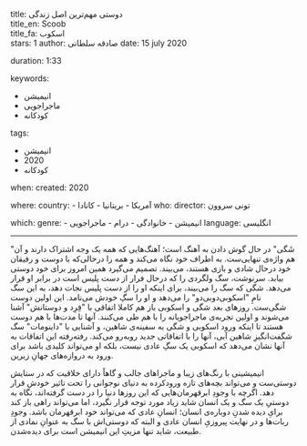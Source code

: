 
title: دوستی مهم‌ترین اصل زندگی‌  
title_en: Scoob  
title_fa: اسکوب  
stars: 1
author: صادقه سلطانی
date: 15 july 2020

duration: 1:33

keywords:
  - انیمیشن
  - ماجراجویی
  - کودکانه

tags:
  - انیمیشن
  - 2020
  - کودکانه  

when:
  created: 2020

where:
  country:
    - آمریکا
    - بریتانیا
    - کانادا
who:
  director: تونی سروون

which:
  genre:
    - انیمیشن
    - خانوادگی
    - درام 
    - ماجراجویی
  language: انگلیسی

---

"شَگی" در حال گوش دادن به آهنگ است؛ آهنگ‌هایی که همه یک وجه اشتراک دارند و آن هم واژه‌ی تنهایی‌ست. به اطراف خود نگاه می‌کند و همه را درحالی‌که با دوست و رفیقان خود درحال شادی و بازی هستند، می‌بیند. تصمیم می‌گیرد همین امروز برای خود دوستی بیابد. سرنوشت، سگ ولگردی را که درحال فرار از دست پلیس است در برابر او قرار می‌دهد. شگی که سگ را می‌بیند، برای اینکه او را از دست پلیس نجات دهد، به این سگ نامِ "اسکوبی‌دوبی‌دو" را می‌دهد و او را سگِ خودش می‌نامد. این اولین دوست شگی‌ست. روزهای بعد شگی و اسکوبی باز هم کاملا اتفاقی با "فِرِد و دوستانش" آشنا می‌شوند و اولین تجربه‌ی ماجراجویانه را با هم طی می‌کنند. آنها تا مدت‌ها با هم دوست هستند تا اینکه ورود اسکوبی و شگی به سفینه‌ی شاهین، و آشنایی با "داینومات" سگ شگفت‌انگیزِ شاهین آبی، آنها را با اتفاقاتی جدید روبه‌رو می‌کند.  رفته‌رفته این اتفاقات به آنها نشان می‌دهد که اسکوبی یک سگِ عادی نیست، بلکه او می‌تواند کلیدی باشد برای ورود به دروازه‌های جهانِ زیرین.

انیمیشینی با رنگ‌های زیبا و ماجراهای جالب و گاهاً دارای خلاقیت که در ستایش دوستی‌ست و می‌تواند بچه‌های تازه ورودکرده به دنیای نوجوانی را تحت تاثیر خودش قرار دهد. اگرچه با وجودِ ابرقهرمان‌هایی که این روزها دنیا را در دست گرفته‌اند، نگاه به دوستیِ یک سگ و یک انسان شاید زیاد مورد توجه قرار نگیرد، اما می‌تواند راهی باز کند برایِ دیده شدنِ دوباره‌ی انسان؛ انسان‌ِ عادی که می‌تواند خود ابرقهرمان باشد. وجودِ ربات‌ها و در نهایت پیروزیِ انسان عادی و البته که دوستی‌اش با سگ به عنوانِ نمادی از طبیعت، شاید تنها مزیتِ این انیمیشن است برای دیده‌شدن.
